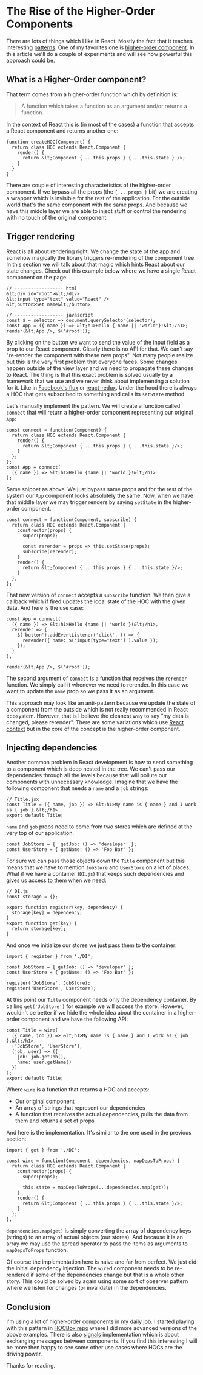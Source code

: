# The Rise of the Higher-Order Components

There are lots of things which I like in React. Mostly the fact that it teaches interesting [patterns](https://github.com/krasimir/react-in-patterns). One of my favorites one is [higher-order component](https://github.com/krasimir/react-in-patterns/tree/master/patterns/higher-order-components). In this article we'll do a couple of experiments and will see how powerful this approach could be.

## What is a Higher-Order component?

That term comes from a higher-order function which by definition is:

> A function which takes a function as an argument and/or returns a function.

In the context of React this is (in most of the cases) a function that accepts a React component and returns another one:

```
function createHOC(Component) {
  return class HOC extends React.Component {
    render() {
      return &lt;Component { ...this.props } { ...this.state } />;
    }
  }
}
```

There are couple of interesting characteristics of the higher-order component. If we bypass all the props (the `{ ...props }` bit) we are creating a wrapper which is invisible for the rest of the application. For the outside world that's the same component with the same props. And because we have this middle layer we are able to inject stuff or control the rendering with no touch of the original component.

## Trigger rendering

React is all about rendering right. We change the state of the app and somehow magically the library triggers re-rendering of the component tree. In this section we will talk about that magic which hints React about our state changes. Check out this example below where we have a single React component on the page:

```
// ------------------ html
&lt;div id="root">&lt;/div>
&lt;input type="text" value="React" />
&lt;button>Set name&lt;/button>

// ------------------ javascript
const $ = selector => document.querySelector(selector);
const App = ({ name }) => &lt;h1>Hello { name || 'world'}!&lt;/h1>;
render(&lt;App />, $('#root'));
```

By clicking on the button we want to send the value of the input field as a prop to our React component. Clearly there is no API for that. We can't say "re-render the component with these new props". Not many people realize but this is the very first problem that everyone faces. Some changes happen outside of the view layer and we need to propagate these changes to React. The thing is that this exact problem is solved usually by a framework that we use and we never think about implementing a solution for it. Like in [Facebook's flux](https://github.com/facebook/flux) or [react-redux](https://github.com/reactjs/react-redux). Under the hood there is always a HOC that gets subscribed to something and calls its `setState` method.

Let's manually implement the pattern. We will create a function called `connect` that will return a higher-order component representing our original `App`:

```
const connect = function(Component) {
  return class HOC extends React.Component {    
    render() {
      return &lt;Component { ...this.props } { ...this.state }/>;
    }
  };
};
const App = connect(
  ({ name }) => &lt;h1>Hello {name || 'world'}!&lt;/h1>
);
```

Same snippet as above. We just bypass same props and for the rest of the system our `App` component looks absolutely the same. Now, when we have that middle layer we may trigger renders by saying `setState` in the higher-order component.

```
const connect = function(Component, subscribe) {
  return class HOC extends React.Component {
    constructor(props) {
      super(props);

      const rerender = props => this.setState(props);
      subscribe(rerender);
    }
    render() {
      return &lt;Component { ...this.props } { ...this.state }/>;
    }
  };
};
```

That new version of `connect` accepts a `subscribe` function. We then give a callback which if fired updates the local state of the HOC with the given data. And here is the use case:

```
const App = connect(
  ({ name }) => &lt;h1>Hello {name || 'world'}!&lt;/h1>,
  rerender => {
    $('button').addEventListener('click', () => {
      rerender({ name: $('input[type="text"]').value });
    });
  }
);

render(&lt;App />, $('#root'));
```

The second argument of `connect` is a function that receives the `rerender` function. We simply call it whenever we need to rerender. In this case we want to update the `name` prop so we pass it as an argument.

This approach may look like an anti-pattern because we update the state of a component from the outside which is not really recommended in React ecosystem. However, that is I believe the cleanest way to say "my data is changed, please rerender". There are some variations which use [React context](https://facebook.github.io/react/docs/context.html) but in the core of the concept is the higher-order component.

## Injecting dependencies

Another common problem in React development is how to send something to a component which is deep nested in the tree. We can't pass our dependencies through all the levels because that will pollute our components with unnecessary knowledge. Imagine that we have the following component that needs a `name` and a `job` strings:

```
// Title.jsx
const Title = ({ name, job }) => &lt;h1>My name is { name } and I work as { job }.&lt;/h1>
export default Title;
```

`name` and `job` props need to come from two stores which are defined at the very top of our application.

```
const JobStore = {  getJob: () => 'developer' };
const UserStore = { getName: () => 'Foo Bar' };
```

For sure we can pass those objects down the `Title` component but this means that we have to mention `JobStore` and `UserStore` on a lot of places. What if we have a container (`DI.js`) that keeps such dependencies and gives us access to them when we need:

```
// DI.js
const storage = {};

export function register(key, dependency) {
  storage[key] = dependency;
}
export function get(key) {
  return storage[key];
}
```

And once we initialize our stores we just pass them to the container:

```
import { register } from './DI';

const JobStore = { getJob: () => 'developer' };
const UserStore = { getName: () => 'Foo Bar' };

register('JobStore', JobStore);
register('UserStore', UserStore);
```

At this point our `Title` component needs only the dependency container. By calling `get('JobStore')` for example we will access the store. However, wouldn't be better if we hide the whole idea about the container in a higher-order component and we have the following API:

```
const Title = wire(
  ({ name, job }) => &lt;h1>My name is { name } and I work as { job }.&lt;/h1>,
  ['JobStore', 'UserStore'],
  (job, user) => ({
    job: job.getJob(),
    name: user.getName()
  })
);
export default Title;
```

Where `wire` is a function that returns a HOC and accepts:

* Our original component
* An array of strings that represent our dependencies
* A function that receives the actual dependencies, pulls the data from them and returns a set of props

And here is the implementation. It's similar to the one used in the previous section:

```
import { get } from './DI';

const wire = function(Component, dependencies, mapDepsToProps) {
  return class HOC extends React.Component {
    constructor(props) {
      super(props);

      this.state = mapDepsToProps(...dependencies.map(get));
    }
    render() {
      return &lt;Component { ...this.props } { ...this.state }/>;
    }
  };
};
```

`dependencies.map(get)` is simply converting the array of dependency keys (strings) to an array of actual objects (our stores). And because it is an array we may use the spread operator to pass the items as arguments to `mapDepsToProps` function.

Of course the implementation here is naive and far from perfect. We just did the initial dependency injection. The `wire`d component needs to be re-rendered if some of the dependencies change but that is a whole other story. This could be solved by again using some sort of observer pattern where we listen for changes (or invalidate) in the dependencies.

## Conclusion

I'm using a lot of higher-order components in my daily job. I started playing with this pattern in [HOCBox repo](https://github.com/krasimir/hocbox) where I did more advanced versions of the above examples. There is also [signals](https://github.com/krasimir/hocbox#signals) implementation which is about exchanging messages between components. If you find this interesting I will be more then happy to see some other use cases where HOCs are the driving power.

Thanks for reading.
